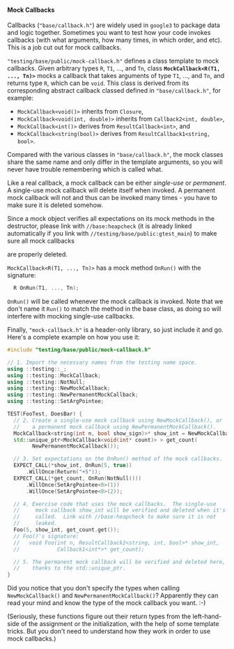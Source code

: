 #### Mock Callbacks

Callbacks (`"base/callback.h"`) are widely used in `google3` to package data and
logic together. Sometimes you want to test how your code invokes callbacks (with
what arguments, how many times, in which order, and etc). This is a job cut out
for mock callbacks.

`"testing/base/public/mock-callback.h"` defines a class template to mock
callbacks. Given arbitrary types `R`, `T1`, ..., and `Tn`, class
**`MockCallback<R(T1, ..., Tn)>`** mocks a callback that takes arguments of type
`T1`, ..., and `Tn`, and returns type `R`, which can be `void`. This class is
derived from its corresponding abstract callback classed defined in
`"base/callback.h"`, for example:

*   `MockCallback<void()>` inherits from `Closure`,
*   `MockCallback<void(int, double)>` inherits from `Callback2<int, double>`,
*   `MockCallback<int()>` derives from `ResultCallback<int>`, and
*   `MockCallback<string(bool)>` derives from `ResultCallback1<string, bool>`.

Compared with the various classes in `"base/callback.h"`, the mock classes share
the same name and only differ in the template arguments, so you will never have
trouble remembering which is called what.

Like a real callback, a mock callback can be either *single-use* or *permanent*.
A single-use mock callback will delete itself when invoked. A permanent mock
callback will not and thus can be invoked many times - you have to make sure it
is deleted somehow.

Since a mock object verifies all expectations on its mock methods in the
destructor, please link with `//base:heapcheck` (it is already linked
automatically if you link with `//testing/base/public:gtest_main`) to make sure
all mock callbacks

are properly deleted.

`MockCallback<R(T1, ..., Tn)>` has a mock method `OnRun()` with the signature:

```cpp
  R OnRun(T1, ..., Tn);
```

`OnRun()` will be called whenever the mock callback is invoked. Note that we
don't name it `Run()` to match the method in the base class, as doing so will
interfere with mocking single-use callbacks.

Finally, `"mock-callback.h"` is a header-only library, so just include it and
go. Here's a complete example on how you use it:

```cpp
#include "testing/base/public/mock-callback.h"

// 1. Import the necessary names from the testing name space.
using ::testing::_;
using ::testing::MockCallback;
using ::testing::NotNull;
using ::testing::NewMockCallback;
using ::testing::NewPermanentMockCallback;
using ::testing::SetArgPointee;

TEST(FooTest, DoesBar) {
  // 2. Create a single-use mock callback using NewMockCallback(), or
  //    a permanent mock callback using NewPermanentMockCallback().
  MockCallback<string(int n, bool show_sign)>* show_int = NewMockCallback();
  std::unique_ptr<MockCallback<void(int* count)> > get_count(
        NewPermanentMockCallback());

  // 3. Set expectations on the OnRun() method of the mock callbacks.
  EXPECT_CALL(*show_int, OnRun(5, true))
      .WillOnce(Return("+5"));
  EXPECT_CALL(*get_count, OnRun(NotNull()))
      .WillOnce(SetArgPointee<0>(1))
      .WillOnce(SetArgPointee<0>(2));

  // 4. Exercise code that uses the mock callbacks.  The single-use
  //     mock callback show_int will be verified and deleted when it's
  //     called.  Link with //base:heapcheck to make sure it is not
  //     leaked.
  Foo(5, show_int, get_count.get());
  // Foo()'s signature:
  //   void Foo(int n, ResultCallback2<string, int, bool>* show_int,
  //            Callback1<int*>* get_count);

  // 5. The permanent mock callback will be verified and deleted here,
  //    thanks to the std::unique_ptr.
}
```

Did you notice that you don't specify the types when calling `NewMockCallback()`
and `NewPermanentMockCallback()`? Apparently they can read your mind and know
the type of the mock callback you want. :-)

(Seriously, these functions figure out their return types from the
left-hand-side of the assignment or the initialization, with the help of some
template tricks. But you don't need to understand how they work in order to use
mock callbacks.)
